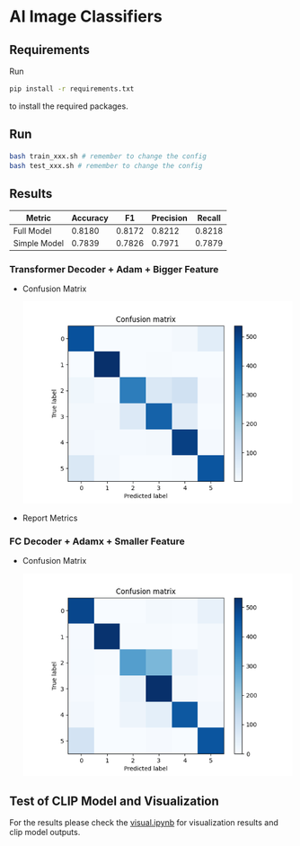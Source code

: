 # AI Image Classifiers



## Requirements

Run 

```bash
pip install -r requirements.txt
```

to install the required packages.

## Run

```bash
bash train_xxx.sh # remember to change the config
bash test_xxx.sh # remember to change the config
```


## Results

|Metric| Accuracy | F1 | Precision | Recall |
|---|---|---|---|---|
|Full Model|0.8180|0.8172|0.8212|0.8218|
|Simple Model| 0.7839 | 0.7826 | 0.7971 | 0.7879 |

### Transformer Decoder + Adam + Bigger Feature

- Confusion Matrix

  ![confusion_matrix](./imgs/exp_transformer/confusion_matrix.png)

- Report Metrics



### FC Decoder + Adamx + Smaller Feature

- Confusion Matrix

  ![confusion_matrix](./imgs/exp_fc/confusion_matrix.png)

## Test of CLIP Model and Visualization

For the results please check the [visual.ipynb](./visual.ipynb) for visualization results and clip model outputs.